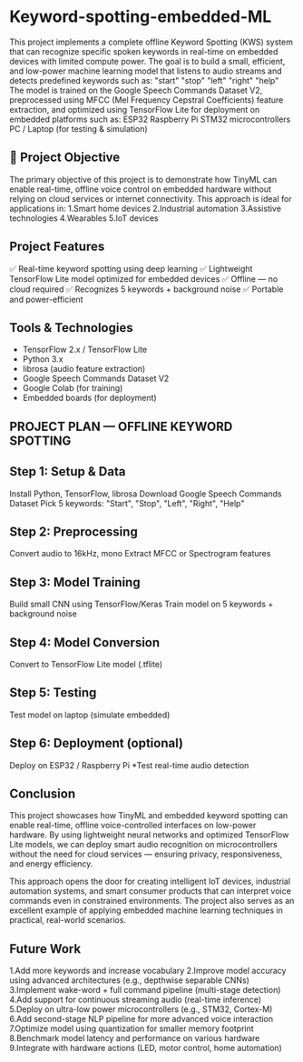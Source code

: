 # Keyword-spotting-embedded-ML


This project implements a complete offline Keyword Spotting (KWS) system that can recognize specific spoken keywords in real-time on embedded devices with limited compute power. The goal is to build a small, efficient, and low-power machine learning model that listens to audio streams and detects predefined keywords such as:
"start"
"stop"
"left"
"right"
"help"
The model is trained on the Google Speech Commands Dataset V2, preprocessed using MFCC (Mel Frequency Cepstral Coefficients) feature extraction, and optimized using TensorFlow Lite for deployment on embedded platforms such as:
ESP32
Raspberry Pi
STM32 microcontrollers
PC / Laptop (for testing & simulation)
## 🎯 Project Objective
The primary objective of this project is to demonstrate how TinyML can enable real-time, offline voice control on embedded hardware without relying on cloud services or internet connectivity. This approach is ideal for applications in:
1.Smart home devices
2.Industrial automation
3.Assistive technologies
4.Wearables
5.IoT devices
## Project Features
✅ Real-time keyword spotting using deep learning
✅ Lightweight TensorFlow Lite model optimized for embedded devices
✅ Offline — no cloud required
✅ Recognizes 5 keywords + background noise
✅ Portable and power-efficient
## Tools & Technologies
* TensorFlow 2.x / TensorFlow Lite
* Python 3.x
* librosa (audio feature extraction)
* Google Speech Commands Dataset V2
* Google Colab (for training)
* Embedded boards (for deployment)
## PROJECT PLAN — OFFLINE KEYWORD SPOTTING
## Step 1: Setup & Data
Install Python, TensorFlow, librosa
Download Google Speech Commands Dataset
Pick 5 keywords: "Start", "Stop", "Left", "Right", "Help"
## Step 2: Preprocessing
Convert audio to 16kHz, mono
Extract MFCC or Spectrogram features
## Step 3: Model Training
Build small CNN using TensorFlow/Keras
Train model on 5 keywords + background noise
## Step 4: Model Conversion
Convert to TensorFlow Lite model (.tflite)
## Step 5: Testing
Test model on laptop (simulate embedded)
## Step 6: Deployment (optional)
Deploy on ESP32 / Raspberry Pi
*Test real-time audio detection

##  Conclusion
This project showcases how TinyML and embedded keyword spotting can enable real-time, offline voice-controlled interfaces on low-power hardware. By using lightweight neural networks and optimized TensorFlow Lite models, we can deploy smart audio recognition on microcontrollers without the need for cloud services — ensuring privacy, responsiveness, and energy efficiency.

This approach opens the door for creating intelligent IoT devices, industrial automation systems, and smart consumer products that can interpret voice commands even in constrained environments. The project also serves as an excellent example of applying embedded machine learning techniques in practical, real-world scenarios.

## Future Work
1.Add more keywords and increase vocabulary
2.Improve model accuracy using advanced architectures (e.g., depthwise separable CNNs)
3.Implement wake-word + full command pipeline (multi-stage detection)
4.Add support for continuous streaming audio (real-time inference)
5.Deploy on ultra-low power microcontrollers (e.g., STM32, Cortex-M)
6.Add second-stage NLP pipeline for more advanced voice interaction
7.Optimize model using quantization for smaller memory footprint
8.Benchmark model latency and performance on various hardware
9.Integrate with hardware actions (LED, motor control, home automation)
